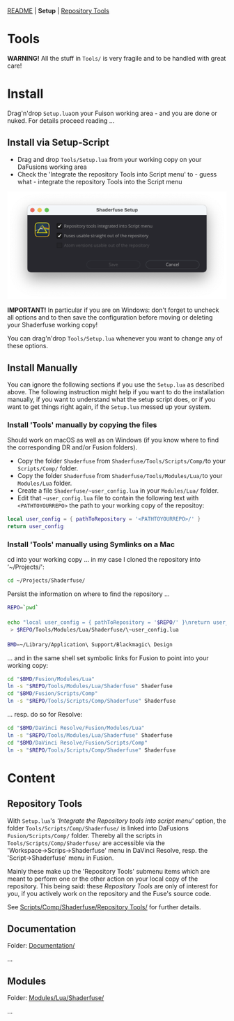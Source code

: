 [README](../README.md)  | **Setup** | [Repository Tools](Scripts/Comp/Shaderfuse/Repository%20Tools/README.md)

# Tools

**WARNING!** All the stuff in `Tools/` is very fragile and to be handled with great care!


# Install

Drag'n'drop `Setup.lua`on your Fuison working area - and you are done or nuked. For details proceed reading ...


## Install via Setup-Script

* Drag and drop `Tools/Setup.lua` from your working copy on your DaFusions working area
* Check the 'Integrate the repository Tools into Script menu'  to - guess what - integrate the repository Tools into the Script menu

![Setup](Setup.png)

**IMPORTANT!** In particular if you are on Windows: don't forget to uncheck all options and to then save the configuration before moving or deleting your Shaderfuse working copy!

You can drag'n'drop `Tools/Setup.lua` whenever you want to change any of these options.


## Install Manually

You can ignore the following sections if you use the `Setup.lua` as described above. The following instruction might help if you want to do the installation manually, if you want to understand what the setup script does, or if you want to get things right again, if the `Setup.lua` messed up your system.


### Install 'Tools' manually by copying the files

Should work on macOS as well as on Windows (if you know where to find the corresponding DR and/or Fusion folders).

* Copy the folder `Shaderfuse` from `Shaderfuse/Tools/Scripts/Comp/`to your `Scripts/Comp/` folder.
* Copy the folder `Shaderfuse` from `Shaderfuse/Tools/Modules/Lua/`to your `Modules/Lua` folder.
* Create a file `Shaderfuse/~user_config.lua` in your `Modules/Lua/` folder.
* Edit that `~user_config.lua` file to contain the following text with `<PATHTOYOURREPO>` the path to your working copy of the repositoy:
```lua
local user_config = { pathToRepository = '<PATHTOYOURREPO>/' }
return user_config
```


### Install 'Tools' manually using Symlinks on a Mac

cd into your working copy ... in my case I cloned the repository into ‘~/Projects/':

```sh
cd ~/Projects/Shaderfuse/
````

Persist the information on where to find the repository ...
```sh
REPO=`pwd`

echo "local user_config = { pathToRepository = '$REPO/' }\nreturn user_config" \
 > $REPO/Tools/Modules/Lua/Shaderfuse/\~user_config.lua

BMD=~/Library/Application\ Support/Blackmagic\ Design
```

... and in the same shell set symbolic links for Fusion to point into your working copy:

```sh
cd "$BMD/Fusion/Modules/Lua"
ln -s "$REPO/Tools/Modules/Lua/Shaderfuse" Shaderfuse
cd "$BMD/Fusion/Scripts/Comp"
ln -s "$REPO/Tools/Scripts/Comp/Shaderfuse" Shaderfuse
```

... resp. do so for Resolve:
```sh
cd "$BMD/DaVinci Resolve/Fusion/Modules/Lua"
ln -s "$REPO/Tools/Modules/Lua/Shaderfuse" Shaderfuse
cd "$BMD/DaVinci Resolve/Fusion/Scripts/Comp"
ln -s "$REPO/Tools/Scripts/Comp/Shaderfuse" Shaderfuse
````


# Content

## Repository Tools

With `Setup.lua`'s *'Integrate the Repository tools into script menu'* option, the folder `Tools/Scripts/Comp/Shaderfuse/` is linked into DaFusions `Fusion/Scripts/Comp/` folder. Thereby all the scripts in `Tools/Scripts/Comp/Shaderfuse/` are accessible via the 'Workspace&#8594;Scrips&#8594;Shaderfuse' menu in DaVinci Resolve, resp. the 'Script&#8594;Shaderfuse' menu in Fusion.

Mainly these make up the 'Repository Tools' submenu items which are meant to perform one or the other action on your local copy of the repository. This being said: these *Repository Tools* are only of interest for you, if you actively work on the repository and the Fuse's source code.

See [Scripts/Comp/Shaderfuse/Repository Tools/](Scripts/Comp/Shaderfuse/Repository%20Tools/README.md) for further details.



## Documentation

Folder: [Documentation/](Documentation/)

...


## Modules

Folder: [Modules/Lua/Shaderfuse/](Modules/Lua/Shaderfuse/)

...
